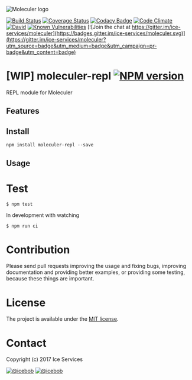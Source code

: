 ![Moleculer logo](http://moleculer.services/images/banner.png)

[![Build Status](https://travis-ci.org/ice-services/moleculer-repl.svg?branch=master)](https://travis-ci.org/ice-services/moleculer-repl)
[![Coverage Status](https://coveralls.io/repos/github/ice-services/moleculer-repl/badge.svg?branch=master)](https://coveralls.io/github/ice-services/moleculer-repl?branch=master)
[![Codacy Badge](https://api.codacy.com/project/badge/Grade/<----hash----->)](https://www.codacy.com/app/mereg-norbert/moleculer-web?utm_source=github.com&amp;utm_medium=referral&amp;utm_content=ice-services/moleculer-repl&amp;utm_campaign=Badge_Grade)
[![Code Climate](https://codeclimate.com/github/ice-services/moleculer-repl/badges/gpa.svg)](https://codeclimate.com/github/ice-services/moleculer-repl)
[![David](https://img.shields.io/david/ice-services/moleculer-repl.svg)](https://david-dm.org/ice-services/moleculer-repl)
[![Known Vulnerabilities](https://snyk.io/test/github/ice-services/moleculer-repl/badge.svg)](https://snyk.io/test/github/ice-services/moleculer-repl)
[![Join the chat at https://gitter.im/ice-services/moleculer](https://badges.gitter.im/ice-services/moleculer.svg)](https://gitter.im/ice-services/moleculer?utm_source=badge&utm_medium=badge&utm_campaign=pr-badge&utm_content=badge)

# [WIP] moleculer-repl [![NPM version](https://img.shields.io/npm/v/moleculer-repl.svg)](https://www.npmjs.com/package/moleculer-repl)

REPL module for Moleculer

## Features

## Install
```
npm install moleculer-repl --save
```

## Usage


# Test
```
$ npm test
```

In development with watching

```
$ npm run ci
```

# Contribution
Please send pull requests improving the usage and fixing bugs, improving documentation and providing better examples, or providing some testing, because these things are important.

# License
The project is available under the [MIT license](https://tldrlegal.com/license/mit-license).

# Contact
Copyright (c) 2017 Ice Services

[![@icebob](https://img.shields.io/badge/github-ice--services-green.svg)](https://github.com/ice-services) [![@icebob](https://img.shields.io/badge/twitter-Icebobcsi-blue.svg)](https://twitter.com/Icebobcsi)